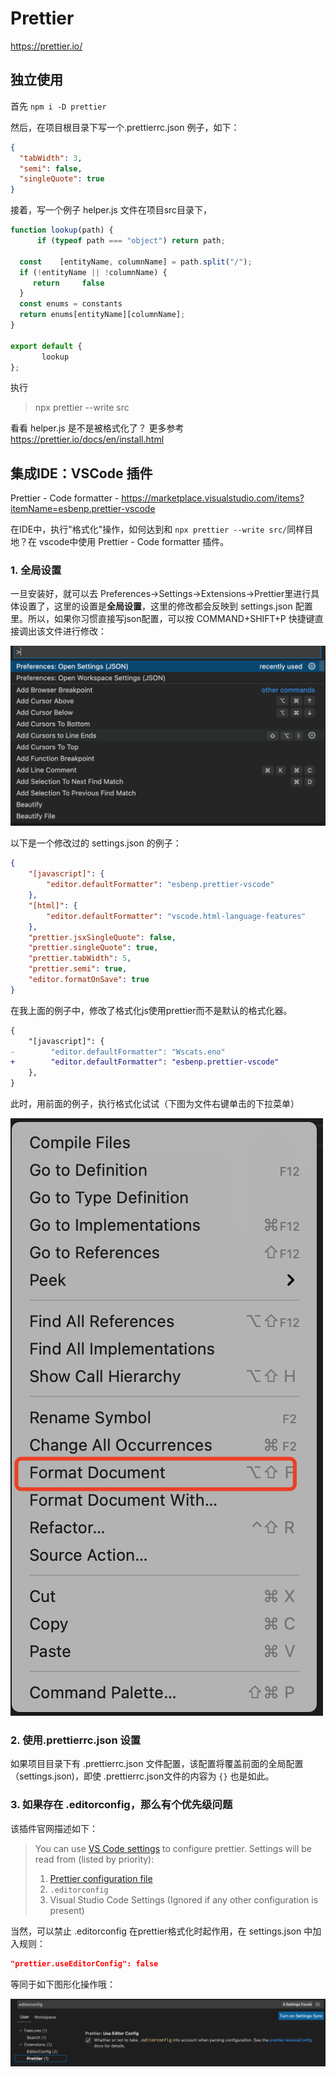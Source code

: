 # Prettier

https://prettier.io/

## 独立使用

首先 `npm i -D prettier`

然后，在项目根目录下写一个.prettierrc.json 例子，如下：

```json
{
  "tabWidth": 3,
  "semi": false,
  "singleQuote": true  
}
```

接着，写一个例子 helper.js 文件在项目src目录下，

```js
function lookup(path) {
      if (typeof path === "object") return path;

  const    [entityName, columnName] = path.split("/");
  if (!entityName || !columnName) {
     return     false
  }
  const enums = constants
  return enums[entityName][columnName];
}
    
export default {
       lookup
};
```

执行

> npx prettier --write src

看看 helper.js 是不是被格式化了？ 更多参考 https://prettier.io/docs/en/install.html

## 集成IDE：VSCode 插件

Prettier - Code formatter - https://marketplace.visualstudio.com/items?itemName=esbenp.prettier-vscode

在IDE中，执行"格式化"操作，如何达到和  `npx prettier --write src/`同样目地？在 vscode中使用 Prettier - Code formatter 插件。

### 1. 全局设置

一旦安装好，就可以去 Preferences->Settings->Extensions->Prettier里进行具体设置了，这里的设置是**全局设置**，这里的修改都会反映到  settings.json 配置里。所以，如果你习惯直接写json配置，可以按 COMMAND+SHIFT+P 快捷键直接调出该文件进行修改：

![image-20211203183653478](images/image-20211203183653478.png)

以下是一个修改过的 settings.json 的例子：

```json
{
    "[javascript]": {
        "editor.defaultFormatter": "esbenp.prettier-vscode"
    },
    "[html]": {
        "editor.defaultFormatter": "vscode.html-language-features"
    },
    "prettier.jsxSingleQuote": false,
    "prettier.singleQuote": true,
    "prettier.tabWidth": 5,
    "prettier.semi": true,
    "editor.formatOnSave": true
}
```

在我上面的例子中，修改了格式化js使用prettier而不是默认的格式化器。

```diff
{
    "[javascript]": {
-        "editor.defaultFormatter": "Wscats.eno"
+        "editor.defaultFormatter": "esbenp.prettier-vscode"
    },
}
```

此时，用前面的例子，执行格式化试试（下图为文件右键单击的下拉菜单）

![image-20211203184041062](images/image-20211203184041062.png)

### 2. 使用.prettierrc.json 设置

如果项目目录下有 .prettierrc.json 文件配置，该配置将覆盖前面的全局配置（settings.json)，即使 .prettierrc.json文件的内容为  `{}` 也是如此。

### 3. 如果存在 .editorconfig，那么有个优先级问题

该插件官网描述如下：

>You can use [VS Code settings](https://marketplace.visualstudio.com/items?itemName=esbenp.prettier-vscode#prettier-settings) to configure prettier. Settings will be read from (listed by priority):
> 1. [Prettier configuration file](https://prettier.io/docs/en/configuration.html)
> 2. `.editorconfig`
> 3. Visual Studio Code Settings (Ignored if any other configuration is present)

当然，可以禁止 .editorconfig 在prettier格式化时起作用，在 settings.json 中加入规则：

 ```json
 "prettier.useEditorConfig": false
 ```

等同于如下图形化操作哦：

![image-20211203184649238](images/image-20211203184649238.png)
